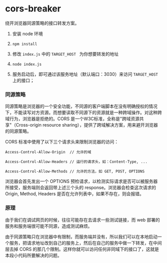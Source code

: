 # cors-breaker

绕开浏览器同源策略的接口转发方案。



1. 安装 node 环境

2. `npm install`
3. 修改 `index.js` 中的 `TARGET_HOST ` 为你想要转发的地址
4. `node index.js`
5. 服务启动后，即可通过该服务地址（默认端口：3030）来访问 `TARGET_HOST ` 上的接口；



### 同源策略

同源策略是浏览器的一个安全功能，不同源的客户端脚本在没有明确授权的情况下，不能读写对方资源。而想要读取不同源下的资源就是一种跨域操作。对这种跨域行为，浏览器是拒绝的。CORS 是一个W3C标准，全称是"跨域资源共享"（Cross-origin resource sharing），提供了跨域解决方案，用来避开浏览器的同源策略。



CORS 标准中使用了以下三个请求头来限制浏览器的访问：

```
Access-Control-Allow-Origin  // 允许的域

Access-Control-Allow-Headers // 运行的请求头，如：Content-Type, ...

Access-Control-Allow-Methods // 允许的方法，如 GET, POST, OPTIONS
```

浏览器会首先发出一个 OPTIONS 预检请求，以检测实际请求是否可以被服务器所接受，服务端则会返回带上述三个头的 response。浏览器会检查这次请求的 Origin, Method, Headers 是否在允许列表中，如果不存在，则会报错。



### 原理

由于我们在调试网页的时候，往往可能存在去请求一些测试链接，而 web 部署的服务和服务端很可能不同源，造成测试麻烦。



由于同源策略只在浏览器中有限制，而服务端并没有，所以我们可以在本地启动一个服务，把请求地址改到自己的服务上，然后在自己的服务中做一下转发，在中间层去掉 CORS 的那几个限制。这样你就可以访问任何非同域下的接口了，这就是本段小代码所要解决的问题。



